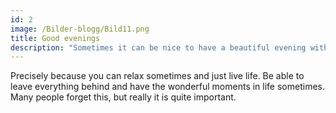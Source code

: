 ```yaml
---
id: 2
image: /Bilder-blogg/Bild11.png
title: Good evenings
description: "Sometimes it can be nice to have a beautiful evening with sunset and warm air next to you."
---
```


Precisely because you can relax sometimes and just live life.
Be able to leave everything behind and have the wonderful moments in life sometimes.
Many people forget this, but really it is quite important.
